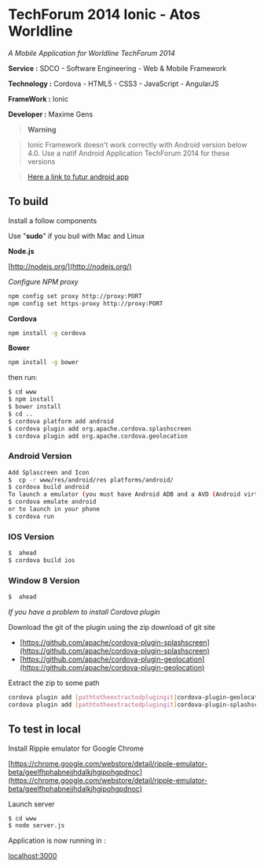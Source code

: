 TechForum 2014 Ionic - Atos Worldline
==========================

_A Mobile Application for Worldline TechForum 2014_

**Service :** SDCO - Software Engineering - Web & Mobile Framework

**Technology :** Cordova - HTML5 - CSS3 - JavaScript - AngularJS

**FrameWork :** Ionic

**Developer :** Maxime Gens

> **Warning**

> Ionic Framework doesn't work correctly with Android version below 4.0.
> Use a natif Android Application TechForum 2014 for these versions 

> [Here a link to futur android app](https://github.com/got5/techforum-ionic)

## To build

Install a follow components

Use "**sudo**" if you buil with Mac and Linux

**Node.js**

[http://nodejs.org/](http://nodejs.org/)

_Configure NPM proxy_
```bash
npm config set proxy http://proxy:PORT
npm config set https-proxy http://proxy:PORT
```

**Cordova**
```bash
npm install -g cordova
```
**Bower**
```bash
npm install -g bower
```

then run:

```bash
$ cd www
$ npm install
$ bower install
$ cd ..
$ cordova platform add android
$ cordova plugin add org.apache.cordova.splashscreen
$ cordova plugin add org.apache.cordova.geolocation
```

### Android Version
```bash
Add Splascreen and Icon
$  cp -r www/res/android/res platforms/android/
$ cordova build android
To launch a emulator (you must have Android ADB and a AVD (Android virtual Device)
$ cordova emulate android
or to launch in your phone
$ cordova run
```

### IOS Version
```bash
$  ahead
$ cordova build ios
```

### Window 8 Version
```bash
$  ahead
```

_If you have a problem to install Cordova plugin_

Download the git of the plugin using the zip download of git site
* [https://github.com/apache/cordova-plugin-splashscreen](https://github.com/apache/cordova-plugin-splashscreen)
* [https://github.com/apache/cordova-plugin-geolocation](https://github.com/apache/cordova-plugin-geolocation)

Extract the zip to some path
```bash
cordova plugin add [pathtotheextractedplugingit]cordova-plugin-geolocation-master
cordova plugin add [pathtotheextractedplugingit]cordova-plugin-splashscreen-master
```

## To test in local 

Install Ripple emulator for Google Chrome

[https://chrome.google.com/webstore/detail/ripple-emulator-beta/geelfhphabnejjhdalkjhgipohgpdnoc](https://chrome.google.com/webstore/detail/ripple-emulator-beta/geelfhphabnejjhdalkjhgipohgpdnoc)

Launch server
```bash
$ cd www
$ node server.js
```

Application is now running in :

[localhost:3000](localhost:3000)